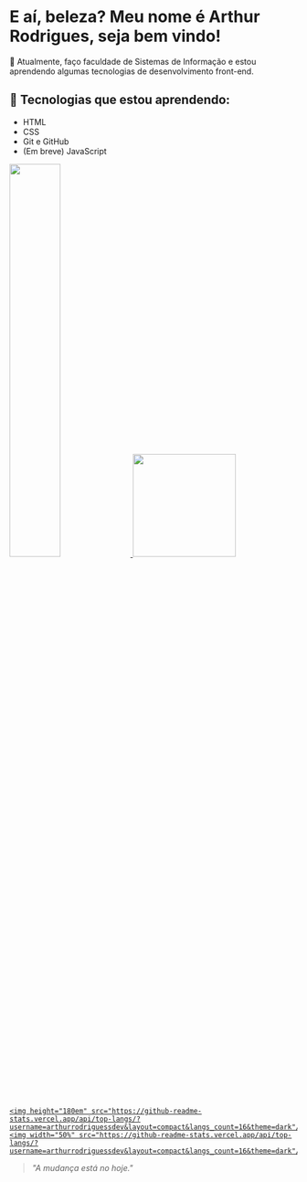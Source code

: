 # E aí, beleza? Meu nome é Arthur Rodrigues, seja bem vindo!

🔭 Atualmente, faço faculdade de Sistemas de Informação e estou aprendendo algumas tecnologias de desenvolvimento front-end.
## 📘 Tecnologias que estou aprendendo:
- HTML
- CSS
- Git e GitHub
- (Em breve) JavaScript

 <div>
  <a href="https://github.com/arthurrodriguessdev">
    <img width="42%" src="https://github-readme-stats.vercel.app/api?     
     username=arthurrodriguessdev&show_icons=true&theme=dark&include_all_commits=true&count_private=true"/>
    <img height="180em" src="https://github-readme-stats.vercel.app/api?     
     username=arthurrodriguessdev&show_icons=true&theme=dark&include_all_commits=true&count_private=true"/>
     
    <img height="180em" src="https://github-readme-stats.vercel.app/api/top-langs/?username=arthurrodriguessdev&layout=compact&langs_count=16&theme=dark"/>
    <img width="50%" src="https://github-readme-stats.vercel.app/api/top-langs/?username=arthurrodriguessdev&layout=compact&langs_count=16&theme=dark"/>
  </a>
</div>
  
> _"A mudança está no hoje."_
